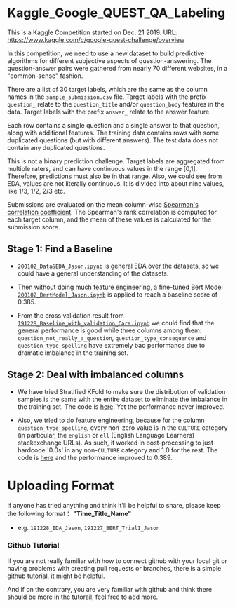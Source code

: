 # Kaggle_Google_QUEST_QA_Labeling
This is a Kaggle Competition started on Dec. 21 2019. URL: https://www.kaggle.com/c/google-quest-challenge/overview

In this competition, we need to use a new dataset to build predictive algorithms for different subjective aspects of question-answering. The question-answer pairs were gathered from nearly 70 different websites, in a "common-sense" fashion. 

There are a list of 30 target labels, which are the same as the column names in the `sample_submission.csv` file. Target labels with the prefix `question_` relate to the `question_title` and/or `question_body` features in the data. Target labels with the prefix `answer_` relate to the answer feature.

Each row contains a single question and a single answer to that question, along with additional features. The training data contains rows with some duplicated questions (but with different answers). The test data does not contain any duplicated questions.

This is not a binary prediction challenge. Target labels are aggregated from multiple raters, and can have continuous values in the range [0,1]. Therefore, predictions must also be in that range. Also, we could see from EDA, values are not literally continuous. It is divided into about nine values, like 1/3, 1/2, 2/3 etc.

Submissions are evaluated on the mean column-wise [Spearman's correlation coefficient](https://en.wikipedia.org/wiki/Spearman%27s_rank_correlation_coefficient). The Spearman's rank correlation is computed for each target column, and the mean of these values is calculated for the submission score.

## Stage 1: Find a Baseline

 - [`200102_Data&EDA_Jason.ipynb`](https://github.com/JasonZhangzy1757/Kaggle_Google_QUEST_QA_Labeling/blob/master/200102_Data%20%26%20EDA_Jason.ipynb) is general EDA over the datasets, so we could have a general understanding of the datasets. 
 
 - Then without doing much feature engineering, a fine-tuned Bert Model [`200102_BertModel_Jason.ipynb`](https://github.com/JasonZhangzy1757/Kaggle_Google_QUEST_QA_Labeling/blob/master/200101_BertModel_Jason.ipynb) is applied to reach a baseline score of 0.385.
 
 - From the cross validation result from [`191228_Baseline_with_validation_Cara.ipynb`](https://github.com/JasonZhangzy1757/Kaggle_Google_QUEST_QA_Labeling/blob/master/191228_Baseline_with_validation_Cara.ipynb) we could find that the general performance is good while three columns among them: `question_not_really_a_question`, `question_type_consequence` and `question_type_spelling` have extremely bad performance due to dramatic imbalance in the training set. 

## Stage 2: Deal with imbalanced columns

 - We have tried Stratified KFold to make sure the distribution of validation samples is the same with the entire dataset to eliminate the imbalance in the training set. The code is [here](https://github.com/JasonZhangzy1757/Kaggle_Google_QUEST_QA_Labeling/blob/master/190103_StratifiedKFold_Emmy.ipynb). Yet the performance never improved.
 
 - Also, we tried to do feature engineering, because for the column `question_type_spelling`, every non-zero value is in the `CULTURE` category (in particular, the `english` or `ell` (English Language Learners) stackexchange URLs). As such, it worked in post-processing to just hardcode '0.0s' in any non-`CULTURE` category and 1.0 for the rest. The code is [here](https://github.com/JasonZhangzy1757/Kaggle_Google_QUEST_QA_Labeling/blob/master/200128_bert-tf2_treat_question_type_spelling_Cara.ipynb) and the performance improved to 0.389.

# Uploading Format
If anyone has tried anything and think it'll be helpful to share, please keep the following format： __"Time_Title_Name"__
- e.g. `191228_EDA_Jason`, `191227_BERT_Trial1_Jason`


### Github Tutorial
If you are not really familiar with how to connect github with your local git or having problems with creating pull requests or branches, there is a simple github tutorial, it might be helpful. 

And if on the contrary, you are very familiar with github and think there should be more in the tutorail, feel free to add more.

